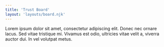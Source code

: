 ```yaml
---
title: 'Trust Board'
layout: 'layouts/board.njk'
---
```


Lorem ipsum dolor sit amet, consectetur adipiscing elit. Donec nec ornare lacus. Sed vitae tristique mi. Vivamus est odio, ultricies vitae velit a, viverra auctor dui. In vel volutpat metus.
